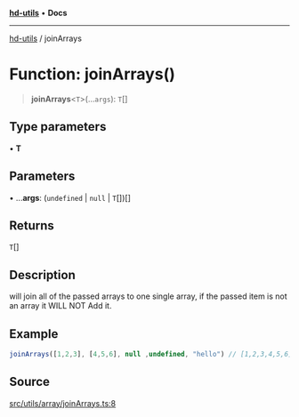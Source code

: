 [**hd-utils**](../README.md) • **Docs**

***

[hd-utils](../globals.md) / joinArrays

# Function: joinArrays()

> **joinArrays**\<`T`\>(...`args`): `T`[]

## Type parameters

• **T**

## Parameters

• ...**args**: (`undefined` \| `null` \| `T`[])[]

## Returns

`T`[]

## Description

will join all of the passed arrays to one single array, if the passed item is not an array it WILL NOT Add it.

## Example

```ts
joinArrays([1,2,3], [4,5,6], null ,undefined, "hello") // [1,2,3,4,5,6]
```

## Source

[src/utils/array/joinArrays.ts:8](https://github.com/AhmadHddad/h-utils/blob/8e9e542f98b1a43a336ce585dc8666b21b0e894d/src/utils/array/joinArrays.ts#L8)
